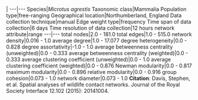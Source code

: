 |
---|---
Species|*Microtus agrestis*
Taxonomic class|Mammalia
Population type|free-ranging
Geographical location|Northumberland, England
Data collection technique|manual 
Edge weight type|frequency
Time span of data collection|6 days
Time resolution of data collection|12 hours
network attribute|range
---|---
total nodes|2.0 - 181.0
total edges|1.0 - 515.0
network density|0.016 - 1.0
average degree|1.0 - 17.077
degree heterogeneity|0.0 - 0.828
degree assortativity|-1.0 - 1.0
average betweenness centrality (unweighted)|0.0 - 0.333
average betweenness centrality (weighted)|0.0 - 0.333
average clustering coefficient (unweighted)|0.0 - 1.0
average clustering coefficient (weighted)|0.0 - 0.876
Newman modularity|0.0 - 0.817
maximum modularity|0.0 - 0.896
relative modularity|0.0 - 0.916
group cohesion|0.073 - 1.0
network diameter|0.073 - 1.0
**Citation**: Davis, Stephen, et al. 
Spatial analyses of wildlife contact networks.
 Journal of the Royal Society Interface 12.102 (2015): 20141004.